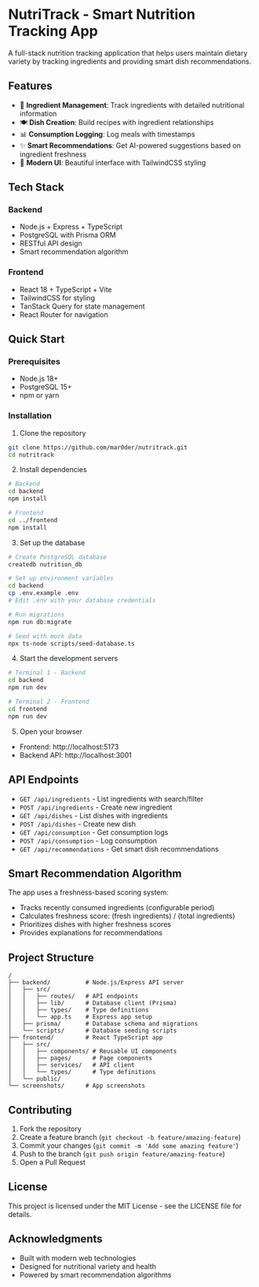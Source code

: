 # NutriTrack - Smart Nutrition Tracking App

A full-stack nutrition tracking application that helps users maintain dietary variety by tracking ingredients and providing smart dish recommendations.

## Features

- 🥕 **Ingredient Management**: Track ingredients with detailed nutritional information
- 🍽️ **Dish Creation**: Build recipes with ingredient relationships
- 📊 **Consumption Logging**: Log meals with timestamps
- ✨ **Smart Recommendations**: Get AI-powered suggestions based on ingredient freshness
- 🎨 **Modern UI**: Beautiful interface with TailwindCSS styling

## Tech Stack

### Backend
- Node.js + Express + TypeScript
- PostgreSQL with Prisma ORM
- RESTful API design
- Smart recommendation algorithm

### Frontend
- React 18 + TypeScript + Vite
- TailwindCSS for styling
- TanStack Query for state management
- React Router for navigation

## Quick Start

### Prerequisites
- Node.js 18+
- PostgreSQL 15+
- npm or yarn

### Installation

1. Clone the repository
```bash
git clone https://github.com/mar0der/nutritrack.git
cd nutritrack
```

2. Install dependencies
```bash
# Backend
cd backend
npm install

# Frontend
cd ../frontend
npm install
```

3. Set up the database
```bash
# Create PostgreSQL database
createdb nutrition_db

# Set up environment variables
cd backend
cp .env.example .env
# Edit .env with your database credentials

# Run migrations
npm run db:migrate

# Seed with mock data
npx ts-node scripts/seed-database.ts
```

4. Start the development servers
```bash
# Terminal 1 - Backend
cd backend
npm run dev

# Terminal 2 - Frontend
cd frontend
npm run dev
```

5. Open your browser
- Frontend: http://localhost:5173
- Backend API: http://localhost:3001

## API Endpoints

- `GET /api/ingredients` - List ingredients with search/filter
- `POST /api/ingredients` - Create new ingredient
- `GET /api/dishes` - List dishes with ingredients
- `POST /api/dishes` - Create new dish
- `GET /api/consumption` - Get consumption logs
- `POST /api/consumption` - Log consumption
- `GET /api/recommendations` - Get smart dish recommendations

## Smart Recommendation Algorithm

The app uses a freshness-based scoring system:
- Tracks recently consumed ingredients (configurable period)
- Calculates freshness score: (fresh ingredients) / (total ingredients)
- Prioritizes dishes with higher freshness scores
- Provides explanations for recommendations

## Project Structure

```
/
├── backend/          # Node.js/Express API server
│   ├── src/
│   │   ├── routes/   # API endpoints
│   │   ├── lib/      # Database client (Prisma)
│   │   ├── types/    # Type definitions
│   │   └── app.ts    # Express app setup
│   ├── prisma/       # Database schema and migrations
│   └── scripts/      # Database seeding scripts
├── frontend/         # React TypeScript app
│   ├── src/
│   │   ├── components/ # Reusable UI components
│   │   ├── pages/      # Page components
│   │   ├── services/   # API client
│   │   └── types/      # Type definitions
│   └── public/
└── screenshots/      # App screenshots
```

## Contributing

1. Fork the repository
2. Create a feature branch (`git checkout -b feature/amazing-feature`)
3. Commit your changes (`git commit -m 'Add some amazing feature'`)
4. Push to the branch (`git push origin feature/amazing-feature`)
5. Open a Pull Request

## License

This project is licensed under the MIT License - see the LICENSE file for details.

## Acknowledgments

- Built with modern web technologies
- Designed for nutritional variety and health
- Powered by smart recommendation algorithms